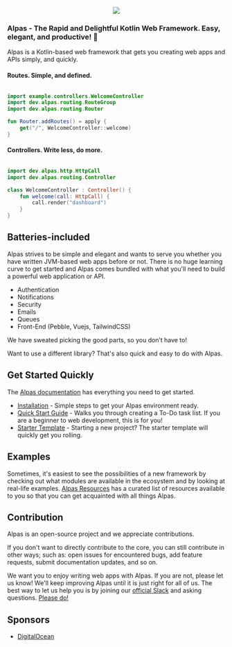 <p align="center">
  <a href="https://alpas.dev" target="_blank">
    <img src="https://alpas.dev/images/Alpas.png">
  </a>
</p>


### Alpas - The Rapid and Delightful Kotlin Web Framework. Easy, elegant, and productive! 🚀

Alpas is a Kotlin-based web framework that gets you creating web apps and APIs simply, and quickly. 

#### Routes. Simple, and defined. 

```kotlin

import example.controllers.WelcomeController
import dev.alpas.routing.RouteGroup
import dev.alpas.routing.Router

fun Router.addRoutes() = apply {
    get("/", WelcomeController::welcome)
}

```

#### Controllers. Write less, do more. 

```kotlin

import dev.alpas.http.HttpCall
import dev.alpas.routing.Controller

class WelcomeController : Controller() {
    fun welcome(call: HttpCall) {
        call.render("dashboard")
    }
}

```

## Batteries-included
Alpas strives to be simple and elegant and wants to serve you whether you have written JVM-based web
apps before or not. There is no huge learning curve to get started and Alpas comes bundled with what you'll need
to build a powerful web application or API. 

- Authentication 
- Notifications
- Security
- Emails 
- Queues
- Front-End (Pebble, Vuejs, TailwindCSS)

We have sweated picking the good parts, so you don’t have to!

Want to use a different library? That's also quick and easy to do with Alpas. 

## Get Started Quickly

The [Alpas documentation][alpas-docs] has everything you need to get started. 

- [Installation](https://alpas.dev/docs/installation) - Simple steps to get your Alpas environment ready. 
- [Quick Start Guide](https://alpas.dev/docs/quick-start-guide-todo-list) - Walks you through creating a To-Do task list. 
If you are a beginner to web development, this is for you! 
- [Starter Template](https://github.com/alpas/starter) - Starting a new project? The starter template will 
quickly get you rolling.

## Examples
Sometimes, it's easiest to see the possibilities of a new framework by checking out what modules are available in 
the ecosystem and by looking at real-life examples. [Alpas Resources][alpas-resources] has a curated list of resources 
available to you so that you can get acquainted with all things Alpas. 

## Contribution
Alpas is an open-source project and we appreciate contributions. 

If you don't want to directly contribute to the core, you can still contribute in other ways; such as: open issues for 
encountered bugs, add feature requests, submit documentation updates, and so on. 

We want you to enjoy writing web apps with Alpas. If you are not, please let us know! We'll keep improving Alpas until it 
is just right for all of us. The best way to let us help you is by joining our 
[official Slack][alpas-slack] and asking questions. [Please do!][alpas-slack]

## Sponsors

- [DigitalOcean](https://www.digitalocean.com/)


[happy-kotlin]: https://medium.com/signal-v-noise/kotlin-makes-me-a-happier-better-programmer-1fc668724563
[alpas-slack]: https://join.slack.com/t/alpasdev/shared_invite/enQtODcwMjE1MzMxODQ3LTJjZWMzOWE5MzBlYzIzMWQ2MTcxN2M2YjU3MTQ5ZDE4NjBmYjY1YTljOGIwYmJmYWFlYjc4YTcwMDFmZDIzNDE
[alpas-docs]: https://alpas.dev/docs
[alpas-resources]: https://github.com/alpas/resources
